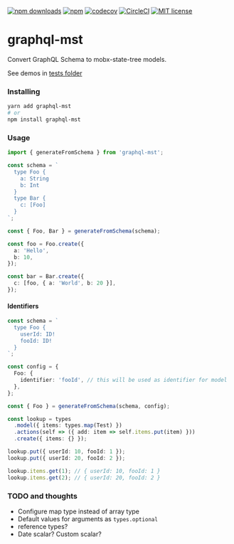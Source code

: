 [![npm downloads](https://img.shields.io/npm/dt/graphql-mst.svg)](https://www.npmjs.com/package/graphql-mst)
[![npm](https://img.shields.io/npm/v/graphql-mst.svg?maxAge=2592000)](https://www.npmjs.com/package/graphql-mst)
[![codecov](https://codecov.io/gh/birkir/graphql-mst/branch/master/graph/badge.svg)](https://codecov.io/gh/birkir/graphql-mst)
[![CircleCI](https://circleci.com/gh/birkir/graphql-mst.svg?style=shield)](https://circleci.com/gh/birkir/graphql-mst)
[![MIT license](https://img.shields.io/github/license/birkir/graphql-mst.svg)](https://opensource.org/licenses/MIT)

# graphql-mst

Convert GraphQL Schema to mobx-state-tree models.

See demos in [tests folder](https://github.com/birkir/graphql-mst/blob/master/__tests__/index.ts)

### Installing

```bash
yarn add graphql-mst
# or
npm install graphql-mst
```

### Usage

```ts
import { generateFromSchema } from 'graphql-mst';

const schema = `
  type Foo {
    a: String
    b: Int
  }
  type Bar {
    c: [Foo]
  }
`;

const { Foo, Bar } = generateFromSchema(schema);

const foo = Foo.create({
  a: 'Hello',
  b: 10,
});

const bar = Bar.create({
  c: [foo, { a: 'World', b: 20 }],
});
```

#### Identifiers

```ts
const schema = `
  type Foo {
    userId: ID!
    fooId: ID!
  }
`;

const config = {
  Foo: {
    identifier: 'fooId', // this will be used as identifier for model 'Foo'
  },
};

const { Foo } = generateFromSchema(schema, config);

const lookup = types
  .model({ items: types.map(Test) })
  .actions(self => ({ add: item => self.items.put(item) }))
  .create({ items: {} });

lookup.put({ userId: 10, fooId: 1 });
lookup.put({ userId: 20, fooId: 2 });

lookup.items.get(1); // { userId: 10, fooId: 1 }
lookup.items.get(2); // { userId: 20, fooId: 2 }
```

### TODO and thoughts

- Configure map type instead of array type
- Default values for arguments as `types.optional`
- reference types?
- Date scalar? Custom scalar?
